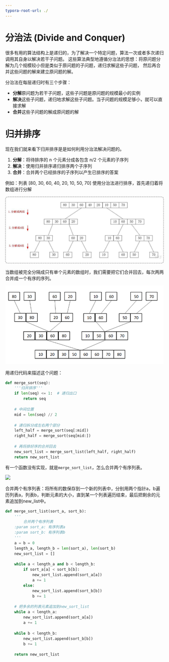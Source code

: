```yaml
---
typora-root-url: ./
---
```


# 分治法 (Divide and Conquer)

很多有用的算法结构上是递归的，为了解决一个特定问题，算法一次或者多次递归调用其自身以解决若干子问题。 这些算法典型地遵循分治法的思想：将原问题分解为几个规模较小但是类似于原问题的子问题，递归求解这些子问题， 然后再合并这些问题的解来建立原问题的解。

分治法在每层递归时有三个步骤：

- **分解**原问题为若干子问题，这些子问题是原问题的规模最小的实例
- **解决**这些子问题，递归地求解这些子问题。当子问题的规模足够小，就可以直接求解
- **合并**这些子问题的解成原问题的解

# 归并排序

现在我们就来看下归并排序是是如何利用分治法解决问题的。

1. **分解**：将待排序的 n 个元素分成各包含 n/2 个元素的子序列
1. **解决**：使用归并排序递归排序两个子序列
1. **合并**：合并两个已经排序的子序列以产生已排序的答案


例如：列表 [80, 30, 60, 40, 20, 10, 50, 70]
使用分治法进行排序，首先递归着将数组进行分解

![Demo](images/1.jpg)

当数组被完全分隔成只有单个元素的数组时，我们需要把它们合并回去，每次两两合并成一个有序的序列。

![Demo](images/2.png)

用递归代码来描述这个问题：


```python
def merge_sort(seq):
    '''归并排序'''
    if len(seq) <= 1:  # 递归出口
        return seq

    # 中间位置
    mid = len(seq) // 2

    # 递归拆分成左右两个部分
    left_half = merge_sort(seq[:mid])
    right_half = merge_sort(seq[mid:])

    # 再将排好序的合并回去
    new_sort_list = merge_sort_list(left_half, right_half)
    return new_sort_list
```

有一个函数没有实现，就是`merge_sort_list`，怎么合并两个有序列表。

![](/images/3.png)

合并两个有序列表：将所有的数保存到一个新的列表中，分别用两个指针a，b遍历列表a，列表b，判断元素的大小，直到某一个列表遍历结束，最后把剩余的元素追加到new_list中。

```python
def merge_sort_list(sort_a, sort_b):
    '''
        合并两个有序列表
    :param sort_a: 有序列表a
    :param sort_b: 有序列表b
    '''
    a = b = 0
    length_a, length_b = len(sort_a), len(sort_b)
    new_sort_list = []

    while a < length_a and b < length_b:
        if sort_a[a] < sort_b[b]:
            new_sort_list.append(sort_a[a])
            a += 1
        else:
            new_sort_list.append(sort_b[b])
            b += 1

    # 把多余的列表元素追加到new_sort_list
    while a < length_a:
        new_sort_list.append(sort_a[a])
        a += 1

    while b < length_b:
        new_sort_list.append(sort_b[b])
        b += 1

    return new_sort_list
```

